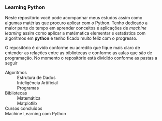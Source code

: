 ### Learning Python 

Neste repositório você pode acompanhar meus estudos assim como algumas matérias que procuro aplicar com o Python. Tenho dedicado a maior parte do tempo em aprender conceitos e aplicações de _machine learning_ assim como aplicar a matématica elementar e estatística com algorítmos em **python** e tenho ficado muito feliz com o progresso.

O repositório é divido conforme eu acredito que fique mais claro de entender as relações entre as bibliotecas e conforme as aulas que são de programação. No momento o repositório está dividido conforme as pastas a seguir
  
<dl>
 <dt>Algoritmos</dt>
    <dd>Estrutura de Dados</dd>
    <dd>Inteligência Artificial</dd>
    <dd>Programas</dd>
 <dt>Bibliotecas</dt>
    <dd>Matemática</dd>
    <dd>Matplotlib</dd>
 <dt>Cursos concluídos</dt>
 <dt>Machine Learning com Python</dt>
  
</dl>
